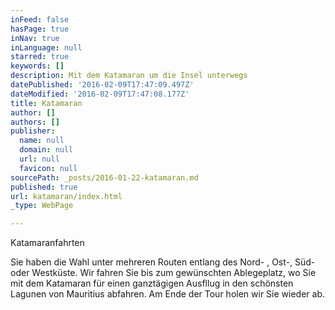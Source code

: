 ```yaml
---
inFeed: false
hasPage: true
inNav: true
inLanguage: null
starred: true
keywords: []
description: Mit dem Katamaran um die Insel unterwegs
datePublished: '2016-02-09T17:47:09.497Z'
dateModified: '2016-02-09T17:47:08.177Z'
title: Katamaran
author: []
authors: []
publisher:
  name: null
  domain: null
  url: null
  favicon: null
sourcePath: _posts/2016-01-22-katamaran.md
published: true
url: katamaran/index.html
_type: WebPage

---
```

Katamaranfahrten

Sie haben die Wahl unter mehreren Routen entlang des Nord- , Ost-, Süd- oder Westküste. Wir fahren Sie bis zum gewünschten Ablegeplatz, wo Sie mit dem Katamaran für einen ganztägigen Ausfllug in den schönsten Lagunen von Mauritius abfahren. Am Ende der Tour holen wir Sie wieder ab.